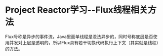 # Project Reactor学习--Flux线程相关方法

Flux号称是异步的事件流，Java里面单线程是没法异步的，同时号称底层是否使用并发对上层是透明的，所以Flux具有若干切换代码执行上下文（其实就是线程）的方法。





